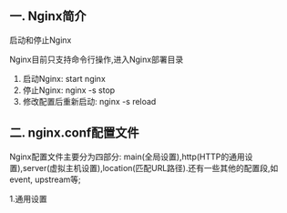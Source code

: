 ## 一. Nginx简介

启动和停止Nginx 

Nginx目前只支持命令行操作,进入Nginx部署目录
1. 启动Nginx: start nginx
2. 停止Nginx: nginx -s stop
3. 修改配置后重新启动: nginx -s reload

## 二. nginx.conf配置文件

Nginx配置文件主要分为四部分: main(全局设置),http(HTTP的通用设置),server(虚拟主机设置),location(匹配URL路径).还有一些其他的配置段,如event, upstream等;

1.通用设置

